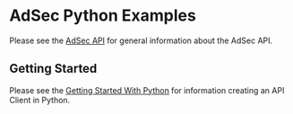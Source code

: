 # AdSec Python Examples
Please see the [AdSec API](https://arup-group.github.io/oasys-combined/adsec-api/index.html)
for general information about the AdSec API.

## Getting Started
Please see the [Getting Started With Python](https://arup-group.github.io/oasys-combined/adsec-api/common/creating_applications/python_clients.html)
for information creating an API Client in Python.
